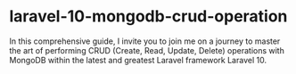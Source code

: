 # laravel-10-mongodb-crud-operation
In this comprehensive guide, I invite you to join me on a journey to master the art of performing CRUD (Create, Read, Update, Delete) operations with MongoDB within the latest and greatest Laravel framework Laravel 10.
